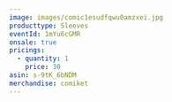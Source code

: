```yaml
---
image: images/comic1esudfqwu0amzxei.jpg
producttype: Sleeves
eventId: 1mYu6cGMR
onsale: true
pricings:
  - quantity: 1
    price: 30
asin: s-9tK_6bNDM
merchandise: comiket
---
```

